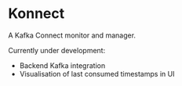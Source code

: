 # Konnect

A Kafka Connect monitor and manager.

Currently under development:

- Backend Kafka integration
- Visualisation of last consumed timestamps in UI




